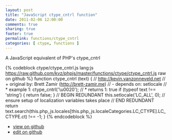 ```yaml
---
layout: post
title: "JavaScript ctype_cntrl function"
date: 2011-02-06 12:00:00
comments: true
sharing: true
footer: true
permalink: functions/ctype_cntrl
categories: [ ctype, functions ]
---
```

A JavaScript equivalent of PHP's ctype_cntrl
<!-- more -->
{% codeblock ctype/ctype_cntrl.js lang:js https://raw.github.com/kvz/phpjs/master/functions/ctype/ctype_cntrl.js raw on github %}
function ctype_cntrl (text) {
    // http://kevin.vanzonneveld.net
    // +   original by: Brett Zamir (http://brett-zamir.me)
    // -    depends on: setlocale
    // *     example 1: ctype_cntrl('\u0020');
    // *     returns 1: true
    if (typeof text !== 'string') {
        return false;
    }
    // BEGIN REDUNDANT
    this.setlocale('LC_ALL', 0); // ensure setup of localization variables takes place
    // END REDUNDANT
    return text.search(this.php_js.locales[this.php_js.localeCategories.LC_CTYPE].LC_CTYPE.ct) !== -1;
}
{% endcodeblock %}
<ul>
 <li><a href="https://github.com/kvz/phpjs/blob/master/functions/ctype/ctype_cntrl.js">view on github</a></li>
 <li><a href="https://github.com/kvz/phpjs/edit/master/functions/ctype/ctype_cntrl.js">edit on github</a></li>
</ul>
